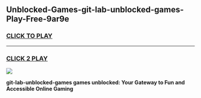 
## Unblocked-Games-git-lab-unblocked-games-Play-Free-9ar9e
<h3>
<a href="https://premium76.site?title=git-lab-unblocked-games&ref=17A">CLICK TO PLAY</a></h3>
<hr>

<h3>
<a href="https://premium76.site?title=git-lab-unblocked-games&ref=17A">CLICK 2 PLAY</a>
  
</h3>

<a href="https://premium76.site?title=git-lab-unblocked-games&ref=17A"><img src="https://clearcache.store/games.png"></a>


**git-lab-unblocked-games games unblocked: Your Gateway to Fun and Accessible Online Gaming**
